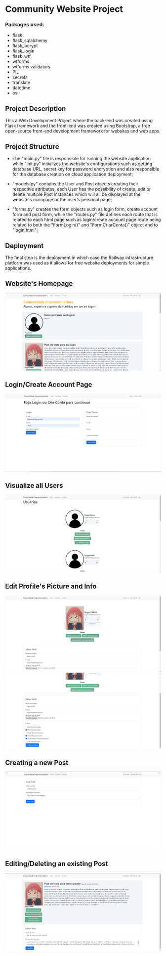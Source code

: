# Community Website Project

### Packages used:
+ flask
+ flask_sqlalchemy
+ flask_bcrypt
+ flask_login
+ flask_wtf
+ wtforms
+ wtforms.validators
+ PIL
+ secrets
+ translate
+ datetime
+ os

## Project Description
<p>This a Web Development Project where the back-end was created using Flask framework and the
front-end was created using Bootstrap, a free open-source front-end development framework
for websites and web apps.</p>

## Project Structure
+ The "main.py" file is responsible for running the website application while "init.py"
initializes the website's configurations such as getting database URL, secret key for password
encryption and also responsible for the database creation on cloud application deployment;


+ "models.py" contains the User and Post objects creating their respective attributes, each User
has the possibility of create, edit or delete multiple Post instances which will all be displayed
at the website's mainpage or the user's personal page;


+ "forms.py" creates the form objects such as login form, create account form and post form,
while the "routes.py" file defines each route that is related to each html page such as login/create account
page route being related to both the "FormLogin()" and "FormCriarConta()" object and to "login.html";

## Deployment
<p>The final step is the deployment in which case the Railway infrastructure platform was used as it
allows for free website deployments for simple applications.</p>

## Website's Homepage
![img.png](img.png)

## Login/Create Account Page
![img_4.png](img_4.png)

## Visualize all Users
![img_1.png](img_1.png)

## Edit Profile's Picture and Info
![img_6.png](img_6.png)
![img_7.png](img_7.png)

## Creating a new Post
![img_2.png](img_2.png)

## Editing/Deleting an existing Post
![img_5.png](img_5.png)